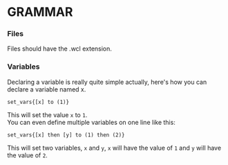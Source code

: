 # GRAMMAR

### Files
Files should have the .wcl extension.

### Variables
Declaring a variable is really quite simple actually, here's how you can declare a variable named x.
```
set_vars{[x] to (1)}
```
This will set the value `x` to `1`.  
You can even define multiple variables on one line like this:
```
set_vars{[x] then [y] to (1) then (2)}
```
This will set two variables, `x` and `y`, `x` will have the value of `1` and `y` will have the value of `2`.
